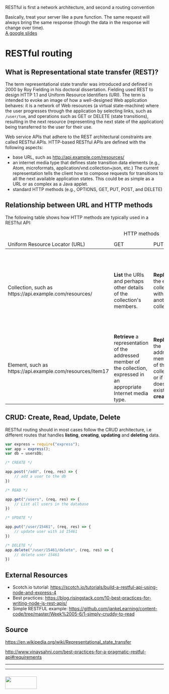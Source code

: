 RESTful is first a network architecture, and second a routing convention

Basically, treat your server like a pure function.  The same request will always bring the same response (though the data in the response will change over time).  
[A google slides](https://docs.google.com/presentation/d/1Mhoj-SHEX-sMSqxlsigBGyEjjxTvAFHP1PHOP3M0N9o/edit#slide=id.g1f8026c0cf_0_35)

RESTful routing
====

What is Representational state transfer (REST)?
----

The term representational state transfer was introduced and defined in 2000 by Roy Fielding in his doctoral dissertation. Fielding used REST to design HTTP 1.1 and Uniform Resource Identifiers (URI). The term is intended to evoke an image of how a well-designed Web application behaves: it is a network of Web resources (a virtual state-machine) where the user progresses through the application by selecting links, such as `/user/tom`, and operations such as GET or DELETE (state transitions), resulting in the next resource (representing the next state of the application) being transferred to the user for their use.

Web service APIs that adhere to the REST architectural constraints are called RESTful APIs. HTTP-based RESTful APIs are defined with the following aspects:

+ base URL, such as http://api.example.com/resources/
+ an internet media type that defines state transition data elements (e.g., Atom, microformats, application/vnd.collection+json, etc.) The current representation tells the client how to compose requests for transitions to all the next available application states. This could be as simple as a URL or as complex as a Java applet.
+ standard HTTP methods (e.g., OPTIONS, GET, PUT, POST, and DELETE)

Relationship between URL and HTTP methods
----

The following table shows how HTTP methods are typically used in a RESTful API:

<table>
<caption>HTTP methods</caption>
<thead>
<tr>
<td>Uniform Resource Locator (URL)</td>
<td>GET</td>
<td>PUT</td>
<td>PATCH</td>	
<td>POST</td>	
<td>DELETE</td>
</tr>
</thead>
<tbody>
<tr>
<td>Collection, such as https://api.example.com/resources/</td>	
<td> <b>List</b> the URIs and perhaps other details of the collection's members.
<td> <b>Replace</b> the entire collection with another collection.	
<td>Not generally used</td>	
<td><b>Create</b> a new entry in the collection. The new entry's URI is assigned automatically and is usually returned by the operation.</td>	
<td><b>Delete</b> the entire collection.</td>
</tr>
<tr>
<td>Element, such as https://api.example.com/resources/item17</td>
<td><b>Retrieve</b> a representation of the addressed member of the collection, expressed in an appropriate Internet media type.</td>
<td><b>Replace</b> the addressed member of the collection, or if it does not exist, <b>create</b> it.
<td><b>Update</b> the addressed member of the collection.
<td>Not generally used. Treat the addressed member as a collection in its own right and <b>create</b> a new entry within it.</td>	
<td>Delete the addressed member of the collection.</td>
</tbody>
</table>

CRUD: Create, Read, Update, Delete
----

RESTful routing should in most cases follow the CRUD architecture, i.e different routes that handles **listing**, **creating**, **updating** and **deleting** data.

```javascript
var express = require("express");
var app = express();
var db = usersDb;

/* CREATE */

app.post("/add", (req, res) => {
    // add a user to the db
})

/* READ */

app.get("/users", (req, res) => {
    // List all users in the database
})

/* UPDATE */

app.put("/user/15461", (req, res) => {
    // update user with id 15461
})

/* DELETE */
app.delete("/user/15461/delete", (req, res) => {
    // delete user 15461
})

```


External Resources
----
+ Scotch.io tutorial: https://scotch.io/tutorials/build-a-restful-api-using-node-and-express-4
+ Best practices: https://blog.risingstack.com/10-best-practices-for-writing-node-js-rest-apis/  
+ Simple RESTFUL example: https://github.com/jankeLearning/content-code/tree/master/Week%2005-6/1-simply-cruddy-to-read  


Source
---
https://en.wikipedia.org/wiki/Representational_state_transfer

http://www.vinaysahni.com/best-practices-for-a-pragmatic-restful-api#requirements 


___
___
### <a href="http://elewa.education/blog" target="_blank"><img src="https://user-images.githubusercontent.com/18554853/34921062-506450ae-f97d-11e7-875f-6feeb26ad72d.png" width="100" height="40"/></a>